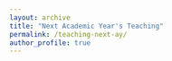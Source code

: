 ```yaml
---
layout: archive
title: "Next Academic Year's Teaching"
permalink: /teaching-next-ay/
author_profile: true
---
```



